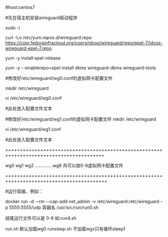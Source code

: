 #host:centos7

#先在宿主机安装wireguard驱动程序

sudo -i

curl -Lo /etc/yum.repos.d/wireguard.repo https://copr.fedorainfracloud.org/coprs/jdoss/wireguard/repo/epel-7/jdoss-wireguard-epel-7.repo

yum -y install epel-release

yum -y --enablerepo=epel install dkms wireguard-dkms wireguard-tools

#修改好/etc/wireguard/wg0.conf的虚拟网卡配置文件

mkdir /etc/wireguard

vi /etc/wireguard/wg0.conf

#此处放入配置文件文本




#修改好/etc/wireguard/wg1.conf的虚拟网卡配置文件
mkdir /etc/wireguard

vi /etc/wireguard/wg1.conf

#此处放入配置文件文本


++++++++++++++++++++++++++++++++++++++++++++++++++++++++++++++++++++++++++++++++++++++++

wg0  wg1 wg2 ..............wg8    共可以放0-8虚拟网卡配置文件

+++++++++++++++++++++++++++++++++++++++++++++++++++++++++++++++++++++++++++++++++++++++++




#运行容器，例如：

docker run -d --rm --cap-add net_admin -v /etc/wireguard:/etc/wireguard -p 5555:5555/udp 容器名 /usr/src/run/run0.sh


结尾运行文件可以是 0-8  如:run4.sh

run.sh   默认加载wg0     runsleep.sh  不加载wgx只有循环sleep1
